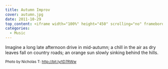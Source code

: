 ```yaml
---
title: Autumn Improv
cover: autumn.jpg
date: 2011-10-29
top_content: <iframe width="100%" height="450" scrolling="no" frameborder="no" src="https://w.soundcloud.com/player/?url=https%3A//api.soundcloud.com/tracks/26668893&amp;auto_play=false&amp;hide_related=false&amp;show_comments=true&amp;show_user=true&amp;show_reposts=false&amp;visual=true"></iframe>
categories:
  - Music
---
```

Imagine a long late afternoon drive in mid-autumn; a chill in the air as dry leaves fall on country roads; an orange sun slowly sinking behind the hills.

<small>Photo by Nicholas T: <a href="http://bit.ly/tD7RWw" onclick="javascript:_gaq.push(['_trackEvent','outbound-article','http://bit.ly']);" rel="nofollow" target="_blank">http://bit.ly/tD7RWw</a></small>
